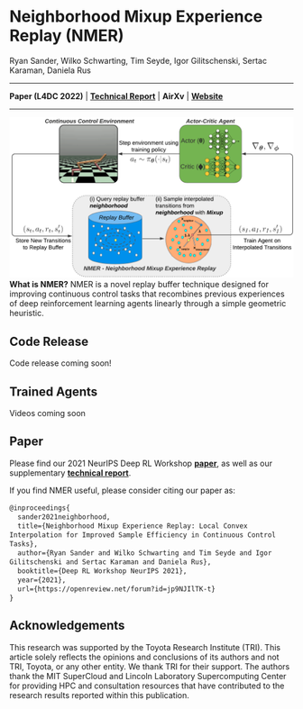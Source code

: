 # Neighborhood Mixup Experience Replay (NMER)
Ryan Sander, Wilko Schwarting, Tim Seyde, Igor Gilitschenski, Sertac Karaman, Daniela Rus 

---------------------------------------------------------------------------------------------------------------------------------------------------------
**Paper (L4DC 2022)** | **[Technical Report](https://github.com/rmsander/rmsander.github.io/blob/master/projects/nmer_tech_report.pdf)** | **AirXv** | **[Website](https://sites.google.com/view/nmer-drl)**

---------------------------------------------------------------------------------------------------------------------------------------------------------

![nmer_diagram](img/diagram.png)
**What is NMER?** NMER is a novel replay buffer technique designed for improving continuous control tasks that recombines previous experiences of deep reinforcement learning agents linearly through a simple geometric heuristic.


## Code Release
Code release coming soon!

## Trained Agents
Videos coming soon

## Paper
Please find our 2021 NeurIPS Deep RL Workshop **[paper](https://openreview.net/pdf?id=jp9NJIlTK-t)**, as well as our supplementary **[technical report](https://rmsander.github.io/projects/nmer_tech_report.pdf)**. 

If you find NMER useful, please consider citing our paper as:

```
@inproceedings{
  sander2021neighborhood,
  title={Neighborhood Mixup Experience Replay: Local Convex Interpolation for Improved Sample Efficiency in Continuous Control Tasks},
  author={Ryan Sander and Wilko Schwarting and Tim Seyde and Igor Gilitschenski and Sertac Karaman and Daniela Rus},
  booktitle={Deep RL Workshop NeurIPS 2021},
  year={2021},
  url={https://openreview.net/forum?id=jp9NJIlTK-t}
}
```

## Acknowledgements
This research was supported by the Toyota Research Institute (TRI). This article solely reflects the opinions and conclusions of its authors and not TRI,
Toyota, or any other entity. We thank TRI for their support. The authors thank the MIT SuperCloud and Lincoln Laboratory Supercomputing Center for providing HPC and consultation resources that have contributed to the research results reported within this publication. 
